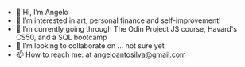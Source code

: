 - 👋 Hi, I’m Angelo
- 👀 I’m interested in art, personal finance and self-improvement!
- 🌱 I’m currently going through The Odin Project JS course, Havard's CS50, and a SQL bootcamp
- 💞️ I’m looking to collaborate on ... not sure yet
- 📫 How to reach me: at angeloantosilva@gmail.com

<!---
pandersail/pandersail is a ✨ special ✨ repository because its `README.md` (this file) appears on your GitHub profile.
You can click the Preview link to take a look at your changes.
--->
